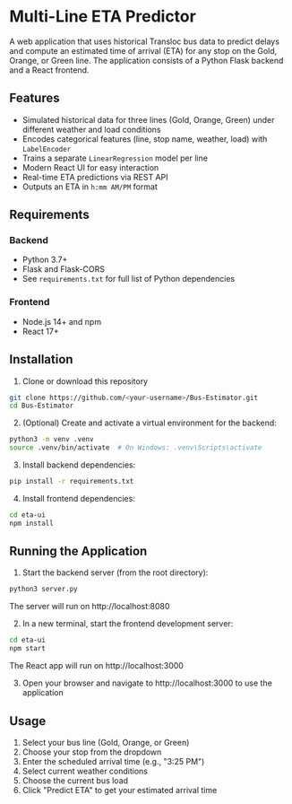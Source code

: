 # Multi-Line ETA Predictor

A web application that uses historical Transloc bus data to predict delays and compute an estimated time of arrival (ETA) for any stop on the Gold, Orange, or Green line. The application consists of a Python Flask backend and a React frontend.

## Features

- Simulated historical data for three lines (Gold, Orange, Green) under different weather and load conditions  
- Encodes categorical features (line, stop name, weather, load) with `LabelEncoder`  
- Trains a separate `LinearRegression` model per line  
- Modern React UI for easy interaction
- Real-time ETA predictions via REST API
- Outputs an ETA in `h:mm AM/PM` format  

## Requirements

### Backend
- Python 3.7+  
- Flask and Flask-CORS
- See `requirements.txt` for full list of Python dependencies  

### Frontend
- Node.js 14+ and npm
- React 17+

## Installation

1. Clone or download this repository  
```bash
git clone https://github.com/<your-username>/Bus-Estimator.git
cd Bus-Estimator
```

2. (Optional) Create and activate a virtual environment for the backend:  
```bash
python3 -m venv .venv
source .venv/bin/activate  # On Windows: .venv\Scripts\activate
```

3. Install backend dependencies:
```bash
pip install -r requirements.txt
```

4. Install frontend dependencies:
```bash
cd eta-ui
npm install
```

## Running the Application

1. Start the backend server (from the root directory):
```bash
python3 server.py
```
The server will run on http://localhost:8080

2. In a new terminal, start the frontend development server:
```bash
cd eta-ui
npm start
```
The React app will run on http://localhost:3000

3. Open your browser and navigate to http://localhost:3000 to use the application

## Usage

1. Select your bus line (Gold, Orange, or Green)
2. Choose your stop from the dropdown
3. Enter the scheduled arrival time (e.g., "3:25 PM")
4. Select current weather conditions
5. Choose the current bus load
6. Click "Predict ETA" to get your estimated arrival time
